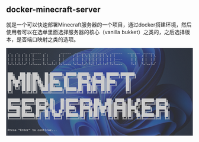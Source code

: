 ## docker-minecraft-server

就是一个可以快速部署Minecraft服务器的一个项目，通过docker搭建环境，然后使用者可以在选单里面选择服务器的核心（vanilla bukket）之类的，之后选择版本，是否端口映射之类的选项。

![01](\pic\01.png)